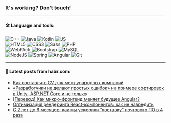 ### It's working? Don't touch!

---

#### 🛠️ Language and tools:

![C++](https://img.shields.io/badge/C++-informational?logo=c%2B%2B&style=flat&logoColor=white&color=9C033A)
![Java](https://img.shields.io/badge/Java-informational?logo=java&style=flat&logoColor=white&color=007396)
![Kotlin](https://img.shields.io/badge/Kotlin-informational?logo=Kotlin&style=flat&logoColor=white&color=0095D5)
![JS](https://img.shields.io/badge/JS-informational?logo=javaScript&style=flat&logoColor=black&color=F7Df1E) <br>
![HTML5](https://img.shields.io/badge/HTML5-informational?logo=html5&style=flat&logoColor=white&color=E34F26)
![CSS3](https://img.shields.io/badge/CSS3-informational?logo=css3&style=flat&logoColor=white&color=157286)
![Sass](https://img.shields.io/badge/Saas-informational?logo=sass&style=flat&logoColor=white&color=hotpink)
![PHP](https://img.shields.io/badge/PHP-informational?logo=php&style=flat&logoColor=white&color=777BB4) <br>
![WebPAck](https://img.shields.io/badge/WebPack-informational?logo=webPack&style=flat&logoColor=white&color=FF6F00)
![Bootstrap](https://img.shields.io/badge/Bootstrap-informational?logo=Bootstrap&style=flat&logoColor=white&color=7952B3)
![MySQL](https://img.shields.io/badge/MySQL-informational?logo=MySQL&style=flat&logoColor=white&color=00f) <br>
![NodeJS](https://img.shields.io/badge/NodeJS-informational?logo=node.js&style=flat&logoColor=white&color=43853D)
![Spring](https://img.shields.io/badge/Spring-informational?logo=Spring&style=flat&logoColor=white&color=0A9EDC)
![Angular](https://img.shields.io/badge/Vue-informational?logo=vue.js&style=flat&logoColor=white&color=red)
![Git](https://img.shields.io/badge/Git-informational?logo=git&style=flat&logoColor=white&color=darkorange)

___

#### 💬 Latest posts from habr.com:

<!-- BLOG-POST-LIST:START -->
- [Как составлять CV для международных компаний](https://habr.com/ru/post/656819/?utm_source=habrahabr&utm_medium=rss&utm_campaign=656819)
- [«Разработчики не делают простых ошибок» на примере сортировок в Unity, ASP.NET Core и не только](https://habr.com/ru/post/656815/?utm_source=habrahabr&utm_medium=rss&utm_campaign=656815)
- [[Перевод] Как микро-фронтенд меняет будущее Angular?](https://habr.com/ru/post/656811/?utm_source=habrahabr&utm_medium=rss&utm_campaign=656811)
- [Оптимизация рендеринга React-компонентов: как не навредить](https://habr.com/ru/post/656781/?utm_source=habrahabr&utm_medium=rss&utm_campaign=656781)
- [С 2 лет до 6 месяцев: как мы ускорили “доставку” почтового ПО в 4 раза](https://habr.com/ru/post/656791/?utm_source=habrahabr&utm_medium=rss&utm_campaign=656791)
<!-- BLOG-POST-LIST:END -->
